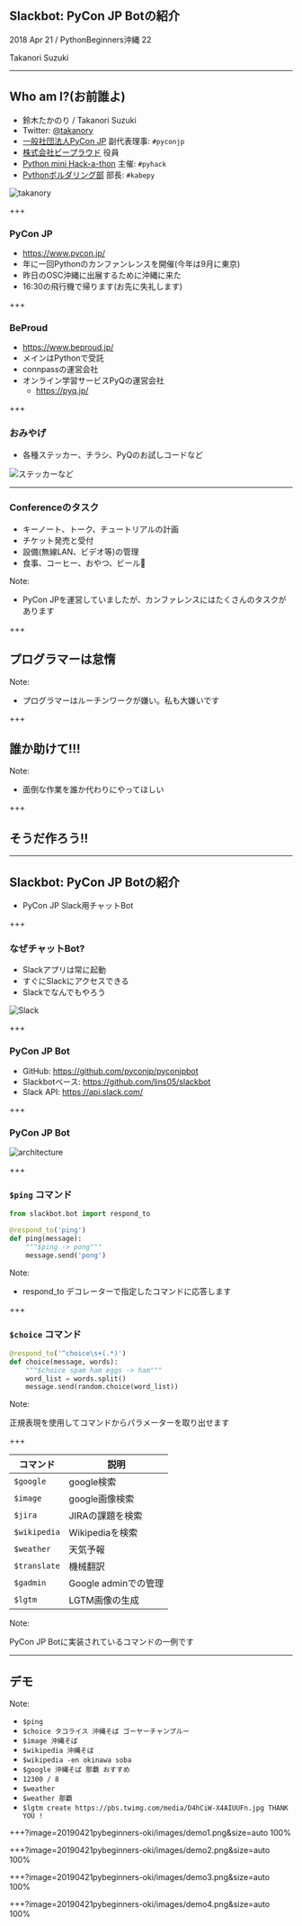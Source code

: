 ## Slackbot: PyCon JP Botの紹介

2018 Apr 21 / PythonBeginners沖縄 22

Takanori Suzuki

---

## Who am I?(お前誰よ)

* 鈴木たかのり / Takanori Suzuki
* Twitter: [@takanory](https://twitter.com/takanory)
* [一般社団法人PyCon JP](https://www.pycon.jp) 副代表理事: `#pyconjp`
* [株式会社ビープラウド](https://www.beproud.jp) 役員
* [Python mini Hack-a-thon](https://pyhack.connpass.com/) 主催: `#pyhack`
* [Pythonボルダリング部](https://kabepy.connpass.com/) 部長: `#kabepy`

![takanory](assets/images/kurokuri.jpg)

+++

### PyCon JP

* https://www.pycon.jp/
* 年に一回Pythonのカンファンレンスを開催(今年は9月に東京)
* 昨日のOSC沖縄に出展するために沖縄に来た
* 16:30の飛行機で帰ります(お先に失礼します)

+++

### BeProud

* https://www.beproud.jp/
* メインはPythonで受託
* connpassの運営会社
* オンライン学習サービスPyQの運営会社
  * https://pyq.jp/

+++

### おみやげ

* 各種ステッカー、チラシ、PyQのお試しコードなど

![ステッカーなど](20190421pybeginners-oki/images/stickers.jpg)

---

### Conferenceのタスク

* キーノート、トーク、チュートリアルの計画
* チケット発売と受付
* 設備(無線LAN、ビデオ等)の管理
* 食事、コーヒー、おやつ、ビール🍺

Note:

* PyCon JPを運営していましたが、カンファレンスにはたくさんのタスクがあります

+++

## プログラマーは怠惰

Note:

* プログラマーはルーチンワークが嫌い。私も大嫌いです

+++

## 誰か助けて!!!

Note:

* 面倒な作業を誰か代わりにやってほしい

+++

## そうだ作ろう!!

---

## Slackbot: PyCon JP Botの紹介

* PyCon JP Slack用チャットBot

+++

### なぜチャットBot?

* Slackアプリは常に起動
* すぐにSlackにアクセスできる
* Slackでなんでもやろう

![Slack](20190421pybeginners-oki/images/slack.png)

+++

### PyCon JP Bot

* GitHub: https://github.com/pyconjp/pyconjpbot
* Slackbotベース: https://github.com/lins05/slackbot
* Slack API: https://api.slack.com/

+++

### PyCon JP Bot

![architecture](20190421pybeginners-oki/images/architecture.png)

+++

### `$ping` コマンド

```python
from slackbot.bot import respond_to

@respond_to('ping')
def ping(message):
    """$ping -> pong"""
    message.send('pong')
```

Note:

* respond_to デコレーターで指定したコマンドに応答します

+++

### `$choice` コマンド

```python
@respond_to('^choice\s+(.*)')
def choice(message, words):
    """$choice spam ham eggs -> ham"""
    word_list = words.split()
    message.send(random.choice(word_list))
```

Note:

正規表現を使用してコマンドからパラメーターを取り出せます

+++

コマンド | 説明
--- | ---
`$google` | google検索
`$image` | google画像検索
`$jira` | JIRAの課題を検索
`$wikipedia` | Wikipediaを検索
`$weather` | 天気予報
`$translate` | 機械翻訳
`$gadmin` | Google adminでの管理
`$lgtm` | LGTM画像の生成

Note:

PyCon JP Botに実装されているコマンドの一例です

---

## デモ

Note:

* `$ping`
* `$choice タコライス 沖縄そば ゴーヤーチャンプルー`
* `$image 沖縄そば`
* `$wikipedia 沖縄そば`
* `$wikipedia -en okinawa soba`
* `$google 沖縄そば 那覇 おすすめ`
* `12300 / 8`
* `$weather`
* `$weather 那覇`
* `$lgtm create https://pbs.twimg.com/media/D4hCiW-X4AIUUFn.jpg THANK YOU !`

+++?image=20190421pybeginners-oki/images/demo1.png&size=auto 100%

+++?image=20190421pybeginners-oki/images/demo2.png&size=auto 100%

+++?image=20190421pybeginners-oki/images/demo3.png&size=auto 100%

+++?image=20190421pybeginners-oki/images/demo4.png&size=auto 100%


